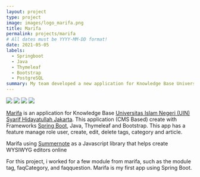 ```yaml
---
layout: project
type: project
image: images/logo_marifa.png
title: Marifa
permalink: projects/marifa
# All dates must be YYYY-MM-DD format!
date: 2021-05-05
labels:
  - Springboot
  - Java
  - Thymeleaf
  - Bootstrap
  - PostgreSQL
summary: My team developed a new application for Knowledge Base Universitas Islam Negeri (UIN) Syarif Hidayatullah Jakarta, named Marifa. This application (CMS Based) made by Java with Springboot Framework and Thymeleaf.
---
```


<div class="ui medium rounded images justify-content">
  <img class="ui image" src="../images/marifa/Home.png">
  <img class="ui image" src="../images/marifa/Login.png">
  <img class="ui image" src="../images/marifa/Category - admin.png">
  <img class="ui image" src="../images/marifa/Article - admin.png">
</div>


[Marifa](https://marifa.uinjkt.ac.id/) is an application for Knowledge Base [Universitas Islam Negeri (UIN) Syarif Hidayatullah Jakarta](https://www.uinjkt.ac.id/). This application (CMS Based) create with Frameworks [Spring Boot](https://spring.io/), Java, Thymeleaf and Bootstrap. This app has a feature manage role user, create, edit, delete tags, category and article.

Marifa using [Summernote](https://summernote.org) as a Javascript library that helps create WYSIWYG editors online 

For this project, i worked for a few module from marifa, such as the module tag, faqCategory, and faqquestion. Marifa is my first app using Spring Boot.




